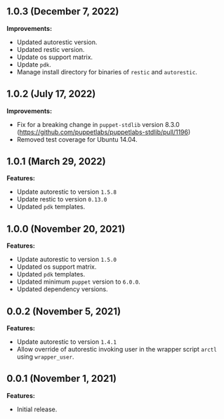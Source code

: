 ## 1.0.3 (December 7, 2022)

**Improvements:**

- Updated autorestic version.
- Updated restic version.
- Update os support matrix.
- Update `pdk`.
- Manage install directory for binaries of `restic` and `autorestic`.

## 1.0.2 (July 17, 2022)

**Improvements:**

- Fix for a breaking change in `puppet-stdlib` version 8.3.0 (https://github.com/puppetlabs/puppetlabs-stdlib/pull/1196)
- Removed test coverage for Ubuntu 14.04.

## 1.0.1 (March 29, 2022)

**Features:**

- Update autorestic to version `1.5.8`
- Update restic to version `0.13.0`
- Updated `pdk` templates.

## 1.0.0 (November 20, 2021)

**Features:**

  - Update autorestic to version `1.5.0`
  - Updated os support matrix.
  - Updated `pdk` templates.
  - Updated minimum `puppet` version to `6.0.0`.
  - Updated dependency versions.

## 0.0.2 (November 5, 2021)

**Features:**

  - Update autorestic to version `1.4.1`
  - Allow override of autorestic invoking user in the wrapper script `arctl` using `wrapper_user`.

## 0.0.1 (November 1, 2021)

**Features:**

  - Initial release.

